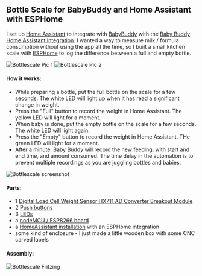 ## Bottle Scale for BabyBuddy and Home Assistant with ESPHome ##

I set up [Home Assistant](https://www.home-assistant.io/) to integrate with [BabyBuddy](https://github.com/babybuddy/babybuddy) with the [Baby Buddy Home Assistant Integration](https://github.com/jcgoette/baby_buddy_homeassistant). I wanted a way to measure milk / formula consumption without using the app all the time, so I built a small kitchen scale with [ESPHome](https://esphome.io/) to log the difference between a full and empty bottle.

![Bottlescale Pic 1](https://github.com/sfgabe/OITProjects/blob/master/BabyBuddy_ESP_HASS/20211027_003453.jpg)
![Bottlescale Pic 2](https://github.com/sfgabe/OITProjects/blob/master/BabyBuddy_ESP_HASS/20211027_003419.jpg)

#### How it works: ####
- While preparing a bottle, put the full bottle on the scale for a few seconds. The white LED will light up when it has read a significant change in weight.
- Press the "Full" button to record the weight in Home Assistant. The yellow LED will light for a moment.
- When baby is done, put the empty bottle on the scale for a few seconds. The white LED will light again.
- Press the "Empty" button to record the weight in Home Assistant. THe green LED will light for a moment.
- After a minute, Baby Buddy will record the new feeding, with start and end time, and amount consumed. The time delay in the automation is to prevent multiple recordings as you are juggling bottles and babies.

![Bottlescale screenshot](https://github.com/sfgabe/OITProjects/blob/master/BabyBuddy_ESP_HASS/Screenshot_20211027-003738_Chrome.png)

#### Parts: ####
- 1 [Digital Load Cell Weight Sensor HX711 AD Converter Breakout Module](https://amzn.to/3mdvzYm)
- 2 [Push buttons](https://amzn.to/3GfdGAu)
- 3 [LEDs](https://amzn.to/3785W3Y)
- a [nodeMCU / ESP8266 board](https://amzn.to/2JWhQF0)
- a [HomeAssistant installation](https://www.home-assistant.io/) with an ESPHome integration
- some kind of enclosure - I just made a little wooden box with some CNC carved labels
 
#### Assembly: ####

![Bottlescale Fritzing](https://github.com/sfgabe/OITProjects/blob/master/BabyBuddy_ESP_HASS/bottlescale-esphome.png)
